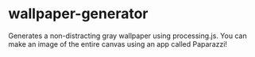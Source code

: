 wallpaper-generator
===================

Generates a non-distracting gray wallpaper using processing.js. You can make an image of the entire canvas using an app called Paparazzi!
